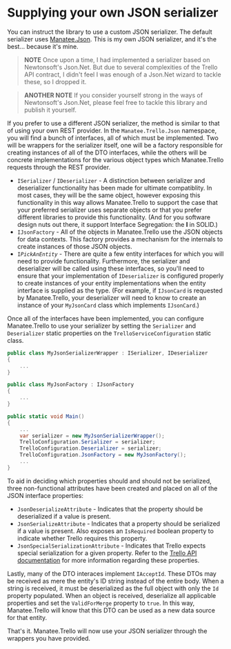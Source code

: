 # Supplying your own JSON serializer

You can instruct the library to use a custom JSON serializer.  The default serializer uses [Manatee.Json](https://github.com/gregsdennis/Manatee.Json).  This is my own JSON serializer, and it's the best... because it's mine.

> **NOTE** Once upon a time, I had implemented a serializer based on Newtonsoft's Json.Net.  But due to several complexities of the Trello API contract, I didn't feel I was enough of a Json.Net wizard to tackle these, so I dropped it.

> **ANOTHER NOTE** If you consider yourself strong in the ways of Newtonsoft's Json.Net, please feel free to tackle this library and publish it yourself.

If you prefer to use a different JSON serializer, the method is similar to that of using your own REST provider.  In the `Manatee.Trello.Json` namespace, you will find a bunch of interfaces, all of which must be implemented.  Two will be wrappers for the serializer itself, one will be a factory responsible for creating instances of all of the DTO interfaces, while the others will be concrete implementations for the various object types which Manatee.Trello requests through the REST provider.

- `ISerializer` / `IDeserializer` - A distinction between serializer and deserializer functionality has been made for ultimate compatiblity.  In most cases, they will be the same object, however exposing this functionality in this way allows Manatee.Trello to support the case that your preferred serializer uses separate objects or that you prefer different libraries to provide this functionality.  (And for you software design nuts out there, it support Interface Segregation: the **I** in SOLID.)
- `IJsonFactory` - All of the objects in Manatee.Trello use the JSON objects for data contexts.  This factory provides a mechanism for the internals to create instances of those JSON objects.
- <code>I<i>PickAnEntity</i></code> - There are quite a few entity interfaces for which you will need to provide functionality.  Furthermore, the serializer and deserializer will be called using these interfaces, so you'll need to ensure that your implementation of `IDeserializer` is configured properly to create instances of your entity implementations when the entity interface is supplied as the type.  (For example, if `IJsonCard` is requested by Manatee.Trello, your deserializer will need to know to create an instance of your `MyJsonCard` class which implements `IJsonCard`.)

Once all of the interfaces have been implemented, you can configure Manatee.Trello to use your serializer by setting the `Serializer` and `Deserializer` static properties on the `TrelloServiceConfiguration` static class.

```csharp
public class MyJsonSerializerWrapper : ISerializer, IDeserializer
{
    ...
}

public class MyJsonFactory : IJsonFactory
{
    ...
}

public static void Main()
{
    ...
    var serializer = new MyJsonSerializerWrapper();
    TrelloConfiguration.Serializer = serializer;
    TrelloConfiguration.Deserializer = serializer;
    TrelloConfiguration.JsonFactory = new MyJsonFactory();
    ...
}
```

To aid in deciding which properties should and should not be serialized, three non-functional attributes have been created and placed on all of the JSON interface properties:

- `JsonDeserializeAttribute` - Indicates that the property should be deserialized if a value is present.
- `JsonSerializeAttribute` - Indicates that a property should be serialized if a value is present.  Also exposes an `IsRequired` boolean property to indicate whether Trello requires this property.
- `JsonSpecialSerializationAttribute` - Indicates that Trello expects special serialization for a given property.  Refer to the [Trello API documentation](https://developers.trello.com/v1.0/reference#introduction) for more information regarding these properties.

Lastly, many of the DTO interaces implement `IAcceptId`.  These DTOs may be received as mere the entity's ID string instead of the entire body.  When a string is received, it must be deserialized as the full object with only the `Id` property populated.  When an object is received, deserialize all applicable properties and set the `ValidForMerge` property to `true`.  In this way, Manatee.Trello will know that this DTO can be used as a new data source for that entity.

That's it.  Manatee.Trello will now use your JSON serializer through the wrappers you have provided.
